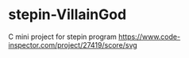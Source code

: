 # stepin-VillainGod
C mini project for stepin program
https://www.code-inspector.com/project/27419/score/svg
